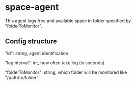 # space-agent

This agent logs free and available space in folder specified by "folderToMonitor".

## Config structure

"id": string, agent identification

"logInterval": int, how often take log (in seconds)

"folderToMonitor": string, which folder will be monitored like "/path/to/folder"